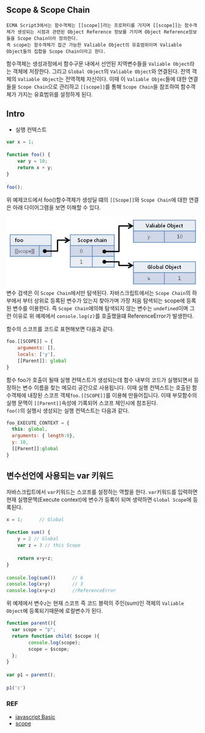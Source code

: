 ## Scope & Scope Chain

    ECMA Script3에서는 함수객체는 [[scope]]라는 프로퍼티를 가지며 [[scope]]는 함수객체가 생성되는 시점과 관련된 Object Reference 정보를 가지며 Object Reference정보들을 Scope Chain이라 정의한다.
    즉 scope는 함수객체가 접근 가능한 Valiable Object의 유효범위이며 Valiable Object들의 집합을 Scope Chain이라고 한다.
함수객체는 생성과정에서 함수구문 내에서 선언된 지역변수들을 `Valiable Object`라는 객체에 저장한다. 그리고 `Global Object`의 `Valiable Object`와 연결된다. 전역 객체의 `Valiable Object`는 전역객체 자신이다. 이때 이 `Valiable Objec`들에 대한 연결들을 `Scope Chain`으로 관리하고 `[[scope]]`를 통해 `Scope Chain`을 참조하여 함수객체가 가지는 유효범위를 설정하게 된다.


## Intro
- 실행 컨텍스트


```js
var x = 1;

function foo() {
    var y = 10;
    return x + y;
}

foo();
```
위 예제코드에서 foo()함수객체가 생성딜 떄의 `[[Scope]]`와 `Scope Chain`에 대한 연결은 아래 다이어그램을 보면 이해할 수 있다.

![](/resource/img/javascript/scopeChain.jpeg)  
변수 검색은 이 `Scope Chain`에서만 탐색된다. 자바스크립트에서는 `Scope Chain`의 하부에서 부터 상위로 등록된 변수가 있는지 찾아가며 가장 처음 탐색되는 scope에 등록된 변수를 이용한다. 즉 `Scope Chain`에의해 탐색되지 않는 변수는 `undefined`이며 그런 이유로 위 예제에서 `console.log(z)`를 호출했을떄 ReferenceError가 발생한다.  

함수의 스코프를 코드로 표현해보면 다음과 같다.
```js
foo.[[SCOPE]] = {
    arguments: [],
    locals: ['y'],
    [[Parent]]: global
}
```
함수 foo가 호출이 될때 실행 컨텍스트가 생성되는데 함수 내부의 코드가 실행되면서 등장하는 변수 이름을 찾는 메모리 공간으로 사용됩니다. 이때 실행 컨텍스트는 호출된 함수객체에 내장된 스코프 객체`foo.[[SCOPE]]`를 이용해 만들어집니다. 이때 부모함수의 실행 문맥이 `[[Parent]]`속성에 기록되어 스코프 체인시에 참조된다.  
`foo()`의 실행시 생성되는 실행 컨텍스트는 다음과 같다.

```js
foo_EXECUTE_CONTEXT = {
  this: global,
  arguments: { length:0},
  y: 10,
  [[Parent]]:global
}
```



## 변수선언에 사용되는 var 키워드
자바스크립트에서 `var`키워드는 스코프를 설정하는 역할을 한다. `var`키워드를 입력하면 현재 실행문맥(Execute context)에 변수가 등록이 되며 생략하면 `Global Scope`에 등록된다.  
 
```js
x = 1;      // Global

function sum() {
    y = 2 // Global
    var z = 3 // this Scope
    
    return x+y+z;
}

console.log(sum())      // 6
console.log(x+y)        // 3
console.log(x+y+z)      //ReferenceError

 ```
 위 예제에서 변수`z`는 현재 스코프 즉 코드 블럭의 주인(sum)인 객체의 `Valiable Object`에 등록되기때문에 로컬변수가 된다.





```js
function parent(){
  var scope = "p";
  return function child( $scope ){
        console.log(scope);
        scope = $scope;
  };
}
 
var p1 = parent();

p1('c')
```








### REF
- [javascript Basic](http://insanehong.kr/post/javascript-scope/)
- [scope](https://www.bsidesoft.com/?p=320)